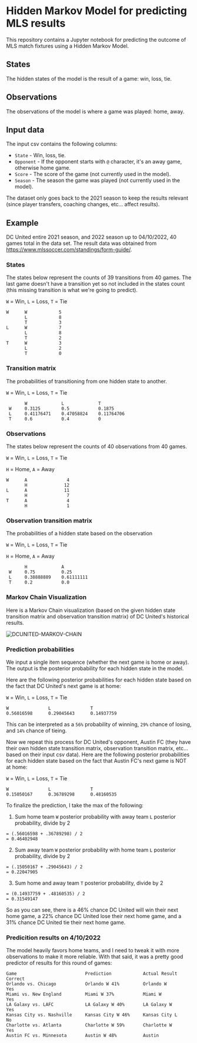 # Hidden Markov Model for predicting MLS results
This repository contains a Jupyter notebook for predicting the outcome of MLS match fixtures using a Hidden Markov Model.

## States
The hidden states of the model is the result of a game: win, loss, tie.

## Observations
The observations of the model is where a game was played: home, away.

## Input data
The input csv contains the following columns:
- `State` - Win, loss, tie.
- `Opponent` - If the opponent starts with `@` character, it's an away game, otherwise home game.
- `Score` - The score of the game (not currently used in the model).
- `Season` - The season the game was played (not currently used in the model).

The dataset only goes back to the 2021 season to keep the results relevant (since player transfers, coaching changes, etc... affect results).

## Example
DC United entire 2021 season, and 2022 season up to 04/10/2022, 40 games total in the data set. The result data was obtained from https://www.mlssoccer.com/standings/form-guide/.

### States
The states below represent the counts of 39 transitions from 40 games. The last game doesn't have a transition yet so not included in the states count (this missing transition is what we're going to predict).

`W` = Win, `L` = Loss, `T` = Tie

```
W      W            5
       L            8
       T            3
L      W            7
       L            8
       T            2
T      W            3
       L            2
       T            0
```
### Transition matrix
The probabilities of transitioning from one hidden state to another.

`W` = Win, `L` = Loss, `T` = Tie

```
       W             L             T
 W     0.3125        0.5           0.1875
 L     0.41176471    0.47058824    0.11764706
 T     0.6           0.4           0
```
### Observations
The states below represent the counts of 40 observations from 40 games.

`W` = Win, `L` = Loss, `T` = Tie

`H` = Home, `A` = Away

```
W      A               4
       H              12
L      A              11
       H               7
T      A               4
       H               1
```
### Observation transition matrix
The probabilities of a hidden state based on the observation

`W` = Win, `L` = Loss, `T` = Tie

`H` = Home, `A` = Away

```
       H             A
 W     0.75          0.25
 L     0.38888889    0.61111111
 T     0.2           0.0
```

### Markov Chain Visualization
Here is a Markov Chain visualization (based on the given hidden state transition matrix and observation transition matrix) of DC United's historical results.

![DCUNITED-MARKOV-CHAIN](https://user-images.githubusercontent.com/10889950/162631461-3a734d2a-c1e4-4b74-824c-767527cc2b99.png)


### Prediction probabilities
We input a single item sequence (whether the next game is home or away). The output is the posterior probability for each hidden state in the model.

Here are the following posterior probabilities for each hidden state based on the fact that DC United's next game is at home:

`W` = Win, `L` = Loss, `T` = Tie

```
W               L               T
0.56016598      0.29045643      0.14937759
```

This can be interpreted as a `56%` probability of winning, `29%` chance of losing, and `14%` chance of tieing.

Now we repeat this process for DC United's opponent, Austin FC (they have their own hidden state transition matrix, observation transition matrix, etc... based on their input csv data). Here are the following posterior probabilities for each hidden state based on the fact that Austin FC's next game is NOT at home:

`W` = Win, `L` = Loss, `T` = Tie

```
W               L               T
0.15050167      0.36789298      0.48160535
```

To finalize the prediction, I take the max of the following:
1. Sum home team `W` posterior probability with away team `L` posterior probability, divide by 2
```
= (.56016598 + .36789298) / 2
= 0.46402948
```
2. Sum away team `W` posterior probability with home team `L` posterior probability, divide by 2
```
= (.15050167 + .29045643) / 2
= 0.22047905
```
3. Sum home and away team `T` posterior probability, divide by 2
```
= (0.14937759 + .48160535) / 2
= 0.31549147
```

So as you can see, there is a 46% chance DC United will win their next home game, a 22% chance DC United lose their next home game, and a 31% chance DC United tie their next home game.

### Predicition results on 4/10/2022
The model heavily favors home teams, and I need to tweak it with more observations to make it more reliable. With that said, it was a pretty good predictor of results for this round of games:

```
Game                          Prediction            Actual Result      Correct
Orlando vs. Chicago           Orlando W 41%         Orlando W          Yes
Miami vs. New England         Miami W 37%           Miami W            Yes
LA Galaxy vs. LAFC            LA Galaxy W 40%       LA Galaxy W        Yes
Kansas City vs. Nashville     Kansas City W 46%     Kansas City L      No
Charlotte vs. Atlanta         Charlotte W 59%       Charlotte W        Yes
Austin FC vs. Minnesota       Austin W 48%          Austin
```

